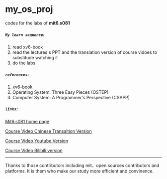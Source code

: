 # my_os_proj

codes for the labs of **mit6.s081**

##### `My learn sequence`:
1. read xv6-book
2. read the lectures's PPT and the translation version of course vidoes to substitude watching it
3. do the labs

##### `references`:
1. xv6-book
2. Operating System: Three Easy Pieces (OSTEP)
3. Computer System: A Programmer's Perspective (CSAPP)

##### `links`:

<a href="https://pdos.csail.mit.edu/6.828/2021/schedule.html">Mit6.s081 home page</a>

<a href ="https://mit-public-courses-cn-translatio.gitbook.io/mit6-s081/">Course Video Chinese Transaltion Version</a>

<a href="https://www.youtube.com/watch?v=J3LCzufEYt0&list=PLTsf9UeqkReZHXWY9yJvTwLJWYYPcKEqK">Course Video Youtube Version</a>

<a href="https://www.bilibili.com/video/BV19k4y1C7kA?spm_id_from=333.337.search-card.all.click">Course Video Bilibili version</a>

--------------------------

Thanks to those contributors including mit、open sources contributors and platforms.
It is them who make our study more efficient and convinence.
